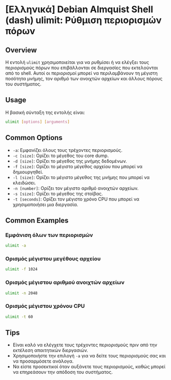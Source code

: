 # [Ελληνικά] Debian Almquist Shell (dash) ulimit: Ρύθμιση περιορισμών πόρων

## Overview
Η εντολή `ulimit` χρησιμοποιείται για να ρυθμίσει ή να ελέγξει τους περιορισμούς πόρων που επιβάλλονται σε διεργασίες που εκτελούνται από το shell. Αυτοί οι περιορισμοί μπορεί να περιλαμβάνουν τη μέγιστη ποσότητα μνήμης, τον αριθμό των ανοιχτών αρχείων και άλλους πόρους του συστήματος.

## Usage
Η βασική σύνταξη της εντολής είναι:

```sh
ulimit [options] [arguments]
```

## Common Options
- `-a`: Εμφανίζει όλους τους τρέχοντες περιορισμούς.
- `-c [size]`: Ορίζει το μέγεθος του core dump.
- `-d [size]`: Ορίζει το μέγεθος της μνήμης δεδομένων.
- `-f [size]`: Ορίζει το μέγιστο μέγεθος αρχείου που μπορεί να δημιουργηθεί.
- `-l [size]`: Ορίζει το μέγιστο μέγεθος της μνήμης που μπορεί να κλειδώσει.
- `-n [number]`: Ορίζει τον μέγιστο αριθμό ανοιχτών αρχείων.
- `-s [size]`: Ορίζει το μέγεθος της στοίβας.
- `-t [seconds]`: Ορίζει τον μέγιστο χρόνο CPU που μπορεί να χρησιμοποιήσει μια διεργασία.

## Common Examples
### Εμφάνιση όλων των περιορισμών
```sh
ulimit -a
```

### Ορισμός μέγιστου μεγέθους αρχείου
```sh
ulimit -f 1024
```

### Ορισμός μέγιστου αριθμού ανοιχτών αρχείων
```sh
ulimit -n 2048
```

### Ορισμός μέγιστου χρόνου CPU
```sh
ulimit -t 60
```

## Tips
- Είναι καλό να ελέγχετε τους τρέχοντες περιορισμούς πριν από την εκτέλεση απαιτητικών διεργασιών.
- Χρησιμοποιήστε την επιλογή `-a` για να δείτε τους περιορισμούς σας και να προσαρμόσετε ανάλογα.
- Να είστε προσεκτικοί όταν αυξάνετε τους περιορισμούς, καθώς μπορεί να επηρεάσουν την απόδοση του συστήματος.